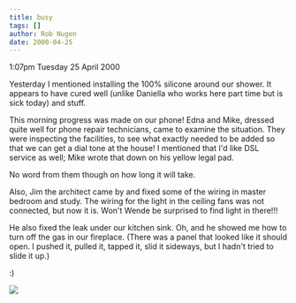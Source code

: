 ```yaml
---
title: busy
tags: []
author: Rob Nugen
date: 2000-04-25
---
```



<p class=date>1:07pm Tuesday 25 April 2000</p>

<p>Yesterday I mentioned installing the 100% silicone around our shower.  It appears to have cured well (unlike Daniella who works here part time but is sick today) and stuff.

<p>This morning progress was made on our phone!  Edna and Mike, dressed quite well for phone repair technicians, came to examine the situation.  They were inspecting the facilities, to see what exactly needed to be added so that we can get a dial tone at the house!  I mentioned that I'd like DSL service as well; Mike wrote that down on his yellow legal pad.

<p>No word from them though on how long it will take.

<p>Also, Jim the architect came by and fixed some of the wiring in master bedroom and study.  The wiring for the light in the ceiling fans was not connected, but now it is.  Won't Wende be surprised to find light in there!!!

<p>He also fixed the leak under our kitchen sink.  Oh, and he showed me how to turn off the gas in our fireplace.  (There was a panel that looked like it should open.  I pushed it, pulled it, tapped it, slid it sideways, but I hadn't tried to slide it up.)

<p>:)

<p><img src="/images/rob/wL-ROB.gif">

